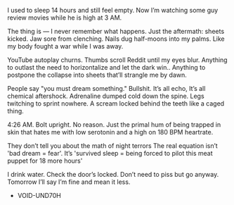 I used to sleep 14 hours and still feel empty.
Now I’m watching some guy review movies while he is high at 3 AM.

The thing is — I never remember what happens.
Just the aftermath: sheets kicked.
Jaw sore from clenching. Nails dug half-moons into my palms.
Like my body fought a war while I was away.

YouTube autoplay churns. Thumbs scroll Reddit until my eyes blur. Anything to outlast the need to horizontalize and let the dark win..
Anything to postpone the collapse into sheets that’ll strangle me by dawn.

People say "you must dream something." Bullshit. It’s all echo, It’s all chemical aftershock.
Adrenaline dumped cold down the spine. Legs twitching to sprint nowhere. A scream locked behind the teeth like a caged thing.

4:26 AM. Bolt upright. No reason. Just the primal hum of being trapped in skin that hates me with low serotonin and a high on 180 BPM heartrate.

They don’t tell you about the math of night terrors
The real equation isn’t 'bad dream = fear'.
It’s 'survived sleep = being forced to pilot this meat puppet for 18 more hours'

I drink water. Check the door’s locked. Don’t need to piss but go anyway.
Tomorrow I’ll say I’m fine and mean it less.

- VOID-UND70H